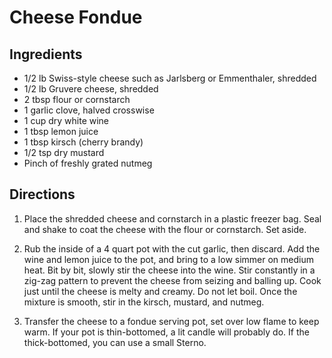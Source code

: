 Cheese Fondue
=============

Ingredients
-----------
* 1/2 lb Swiss-style cheese such as Jarlsberg or Emmenthaler, shredded
* 1/2 lb Gruvere cheese, shredded
* 2 tbsp flour or cornstarch
* 1 garlic clove, halved crosswise
* 1 cup dry white wine
* 1 tbsp lemon juice
* 1 tbsp kirsch (cherry brandy)
* 1/2 tsp dry mustard
* Pinch of freshly grated nutmeg

Directions
----------
1. Place the shredded cheese and cornstarch in a plastic freezer bag. Seal and
shake to coat the cheese with the flour or cornstarch. Set aside.

2. Rub the inside of a 4 quart pot with the cut garlic, then discard. Add the
wine and lemon juice to the pot, and bring to a low simmer on medium heat. Bit
by bit, slowly stir the cheese into the wine. Stir constantly in a zig-zag
pattern to prevent the cheese from seizing and balling up. Cook just until the
cheese is melty and creamy. Do not let boil. Once the mixture is smooth, stir
in the kirsch, mustard, and nutmeg.

3. Transfer the cheese to a fondue serving pot, set over low flame to keep
warm. If your pot is thin-bottomed, a lit candle will probably do. If the
thick-bottomed, you can use a small Sterno.

